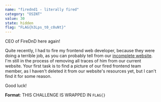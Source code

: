 ```yaml
---
name: "firednd1 - literally fired"
category: "OSINT"
value: 30
state: hidden
flag: "FLAG{h3Lps_t0_c0uNt}"
---
```


CEO of FireDnD here again!

Quite recently, I had to fire my frontend web developer, because they were doing a terrible job, as you can probably tell from our [incomplete website](https://dnd.ctf.csesoc.app). I'm still in the process of removing all traces of him from our current website. Your first task is to find a picture of our fired frontend team member, as I haven't deleted it from our website's resources yet, but I can't find it for some reason.

Good luck!


**Format**: THIS CHALLENGE IS WRAPPED IN `FLAG{}`
